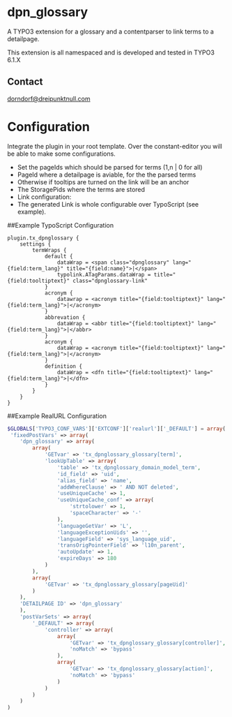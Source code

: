 # dpn_glossary

A TYPO3 extension for a glossary and a contentparser to link terms to a detailpage.

This extension is all namespaced and is developed and tested in TYPO3 6.1.X

## Contact
<dorndorf@dreipunktnull.com>

# Configuration

Integrate the plugin in your root template.
Over the constant-editor you will be able to make some configurations.
- Set the pageIds which should be parsed for terms (1,n | 0 for all)
- PageId where a detailpage is aviable, for the the parsed terms
 - Otherwise if tooltips are turned on the link will be an anchor
- The StoragePids where the terms are stored
- Link configuration:
 - The generated Link is whole configurable over TypoScript (see example).

##Example TypoScript Configuration
```TypoScript
plugin.tx_dpnglossary {
    settings {
        termWraps {
            default {
                dataWrap = <span class="dpnglossary" lang="{field:term_lang}" title="{field:name}">|</span>
                typolink.ATagParams.dataWrap = title="{field:tooltiptext}" class="dpnglossary-link"
            }
            acronym {
                datawrap = <acronym title="{field:tooltiptext}" lang="{field:term_lang}">|</acronym>
            }
            abbrevation {
                dataWrap = <abbr title="{field:tooltiptext}" lang="{field:term_lang}">|</abbr>
            }
            acronym {
                dataWrap = <acronym title="{field:tooltiptext}" lang="{field:term_lang}">|</acronym>
            }
            definition {
                dataWrap = <dfn title="{field:tooltiptext}" lang="{field:term_lang}">|</dfn>
            }
        }
    }
}
```

##Example RealURL Configuration
```PHP
$GLOBALS['TYPO3_CONF_VARS']['EXTCONF']['realurl']['_DEFAULT'] = array(
 'fixedPostVars' => array(
    'dpn_glossary' => array(
        array(
            'GETvar' => 'tx_dpnglossary_glossary[term]',
            'lookUpTable' => array(
                'table' => 'tx_dpnglossary_domain_model_term',
                'id_field' => 'uid',
                'alias_field' => 'name',
                'addWhereClause' => ' AND NOT deleted',
                'useUniqueCache' => 1,
                'useUniqueCache_conf' => array(
                    'strtolower' => 1,
                    'spaceCharacter' => '-'
                ),
                'languageGetVar' => 'L',
                'languageExceptionUids' => '',
                'languageField' => 'sys_language_uid',
                'transOrigPointerField' => 'l10n_parent',
                'autoUpdate' => 1,
                'expireDays' => 180
            )
        ),
        array(
            'GETvar' => 'tx_dpnglossary_glossary[pageUid]'
        )
    ),
    'DETAILPAGE ID' => 'dpn_glossary'
    ),
    'postVarSets' => array(
        '_DEFAULT' => array(
            'controller' => array(
                array(
                    'GETvar' => 'tx_dpnglossary_glossary[controller]',
                    'noMatch' => 'bypass'
                ),
                array(
                    'GETvar' => 'tx_dpnglossary_glossary[action]',
                    'noMatch' => 'bypass'
                )
            )
        )
    )
)
```